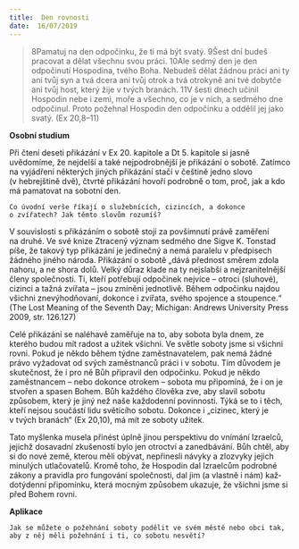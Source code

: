 ```yaml
---
title:  Den rovnosti
date:  16/07/2019
---
```


> <p></p>
> 8Pamatuj na den odpočinku, že ti má být svatý. 9Šest dní budeš pracovat a dělat všechnu svou práci. 10Ale sedmý den je den odpočinutí Hospodina, tvého Boha. Nebudeš dělat žádnou práci ani ty ani tvůj syn a tvá dcera ani tvůj otrok a tvá otrokyně ani tvé dobytče ani tvůj host, který žije v tvých branách. 11V šesti dnech učinil Hospodin nebe i zemi, moře a všechno, co je v nich, a sedmého dne odpočinul. Proto požehnal Hospodin den odpočinku a oddělil jej jako svatý. (Ex 20,8–11)

**Osobní studium**

Při čtení deseti přikázání v Ex 20. kapitole a Dt 5. kapitole si jasně uvědomíme, že nejdelší a také nejpodrobnější je přikázání o sobotě. Zatímco na vyjádření některých jiných přikázání stačí v češtině jedno slovo (v hebrejštině dvě), čtvrté přikázání hovoří podrobně o tom, proč, jak a kdo má pamatovat na sobotní den.

`Co úvodní verše říkají o služebnících, cizincích, a dokonce o zvířatech? Jak těmto slovům rozumíš?`

V souvislosti s přikázáním o sobotě stojí za povšimnutí právě zaměření na druhé. Ve své knize Ztracený význam sedmého dne Sigve K. Tonstad píše, že takový typ přikázání je jedinečný a nemá paralelu v předpisech žádného jiného národa. Přikázání o sobotě „dává přednost směrem zdola nahoru, a ne shora dolů. Velký důraz klade na ty nejslabší a nejzranitelnější členy společnosti. Ti, kteří potřebují odpočinek nejvíce – otroci (sluhové), cizinci a tažná zvířata – jsou zmíněni jednotlivě. Během odpočinku najdou všichni znevýhodňovaní, dokonce i zvířata, svého spojence a stoupence.“ (The Lost Meaning of the Seventh Day; Michigan: Andrews University Press 2009, str. 126.127)

Celé přikázání se naléhavě zaměřuje na to, aby sobota byla dnem, ze kterého bu­dou mít radost a užitek všichni. Ve světle soboty jsme si všichni rovni. Pokud je něk­do během týdne zaměstnavatelem, pak nemá žádné právo vyžadovat od svých zaměstnanců práci i v sobotu. Tím důvodem je skutečnost, že i pro ně Bůh připravil den odpočinku. Pokud je někdo zaměstnancem – nebo dokonce otrokem – sobota mu připomíná, že i on je stvořen a spasen Bohem. Bůh každého člověka zve, aby slavil sobotu způsobem, který je jiný než naše každodenní povinnosti. Týká se to i těch, kteří nejsou součástí lidu světícího sobotu. Dokonce i „cizinec, který je v tvých branách“ (Ex 20,10), má mít ze soboty užitek.

Tato myšlenka musela přinést úplně jinou perspektivu do vnímání Izraelců, jejichž dosavadní zkušeností bylo jen otroctví a zanedbávání. Bůh chtěl, aby si do nové země, kterou měli obývat, nepřinesli návyky a zlozvyky jejich minulých utlačovatelů. Kromě toho, že Hospodin dal Izraelcům podrobné zákony a pravidla pro fungování společnosti, dal jim (a vlastně i nám) kaž­dotýdenní připomínku, která mocným způ­so­bem ukazuje, že všichni jsme si před Bohem rovni.

**Aplikace**

`Jak se můžete o požehnání soboty podělit ve svém městě nebo obci tak, aby z něj měli požehnání i ti, co sobotu nesvětí?`
